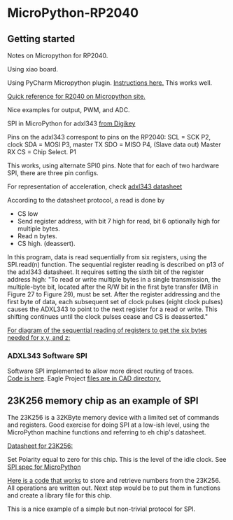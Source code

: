 # MicroPython-RP2040



## Getting started

Notes on Micropython for RP2040.

Using xiao board.

Using PyCharm Micropython plugin. [Instructions here.](https://themachineshop.uk/getting-started-with-the-pi-pico-and-pycharm/) This works well.

[Quick reference for R2040 on Micropython site.](https://docs.micropython.org/en/latest/rp2/quickref.html#:~:text=RP2040%20has%20five%20ADC%20channels,range%20is%200%2D3.3V.)

Nice examples for output, PWM, and ADC.

SPI in MicroPython for adxl343 [from Digikey](https://www.digikey.be/en/maker/projects/raspberry-pi-pico-rp2040-spi-example-with-micropython-and-cc/9706ea0cf3784ee98e35ff49188ee045)

Pins on the adxl343 correspont to pins on the RP2040:
SCL = SCK P2, clock
SDA = MOSI P3, master TX
SDO = MISO P4, (Slave data out) Master RX
CS = Chip Select.  P1

This works, using alternate SPI0 pins.  Note that for each of two hardware SPI, there are three pin configs.

For representation of acceleration, check [adxl343 datasheet](https://www.analog.com/media/en/technical-documentation/data-sheets/adxl343.pdf)

According to the datasheet protocol, a read is done by 
 - CS low
 - Send register address, with bit 7 high for read, bit 6 optionally high for multiple bytes.
 - Read n bytes.
 - CS high.  (deassert).

In this program, data is read sequentially from six registers, using the SPI.read(n) function.  The sequential register reading is described on p13 of the adxl343 datasheet.  It requires setting the sixth bit of the register address high:  "To read or write multiple bytes in a single transmission, the multiple-byte bit, located after the R/W bit in the first byte transfer
(MB in Figure 27 to Figure 29), must be set. After the register
addressing and the first byte of data, each subsequent set of clock
pulses (eight clock pulses) causes the ADXL343 to point to the next
register for a read or write. This shifting continues until the clock
pulses cease and CS is deasserted."

[For diagram of the sequential reading of registers to get the six bytes needed for x,y, and z:](https://www.analog.com/media/en/technical-documentation/application-notes/AN-1077.pdf)

### ADXL343 Software SPI

Software SPI implemented to allow more direct routing of traces.  
[Code is here](./code/Soft_SPI_axdl343_RGB.Jan25.py).  Eagle Project [files are in CAD directory.](./cad)


## 23K256 memory chip as an example of SPI

The 23K256 is a 32KByte memory device with a limited set of commands and registers.  Good exercise for doing SPI at a low-ish level, using the MicroPython machine functions and referring to eh chip's datasheet.

[Datasheet for 23K256:](https://ww1.microchip.com/downloads/en/DeviceDoc/22100F.pdf)

Set Polarity equal to zero for this chip.  This is the level of the idle clock.  See [SPI spec for MicroPython](https://docs.micropython.org/en/latest/library/machine.SPI.html)

[Here is a code that works](./code/SPI_23K256/SPI_23K256.py) to store and retrieve numbers from the 23K256.  All operations are written out.  Next step would be to put them in functions and create a library file for this chip. 

This is a nice example of a simple but non-trivial protocol for SPI. 
